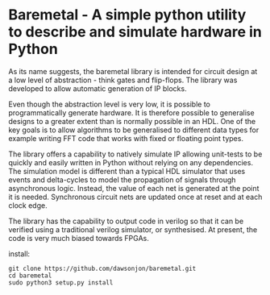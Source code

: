 # Baremetal - A simple python utility to describe and simulate hardware in Python

As its name suggests, the baremetal library is intended for circuit design at
a low level of abstraction - think gates and flip-flops. The library was
developed to allow automatic generation of IP blocks.

Even though the abstraction level is very low, it is possible to 
programmatically generate hardware. It is therefore possible to generalise 
designs to a greater extent than is normally possible in an HDL. One of the key
goals is to allow algorithms to be generalised to different data types for
example writing FFT code that works with fixed or floating point types.

The library offers a capability to natively simulate IP allowing unit-tests
to be quickly and easily written in Python without relying on any dependencies.
The simulation model is different than a typical HDL simulator that uses events
and delta-cycles to model the propagation of signals through asynchronous logic.
Instead, the value of each net is generated at the point it is needed.
Synchronous circuit nets are updated once at reset and at each clock edge. 

The library has the capability to output code in verilog so that it can be
verified using a traditional verilog simulator, or synthesised. At present, 
the code is very much biased towards FPGAs.

install:

	git clone https://github.com/dawsonjon/baremetal.git
	cd baremetal
	sudo python3 setup.py install
